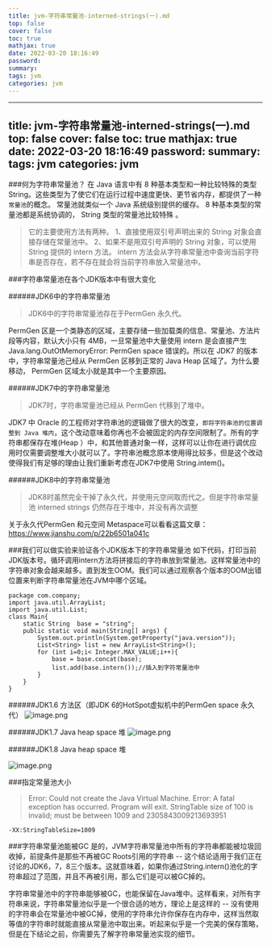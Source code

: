 ```yaml
---
title: jvm-字符串常量池-interned-strings(一).md
top: false
cover: false
toc: true
mathjax: true
date: 2022-03-20 18:16:49
password:
summary:
tags: jvm
categories: jvm
---
```

---
title: jvm-字符串常量池-interned-strings(一).md
top: false
cover: false
toc: true
mathjax: true
date: 2022-03-20 18:16:49
password:
summary:
tags: jvm
categories: jvm
---
###何为字符串常量池？
在 Java 语言中有 8 种基本类型和一种比较特殊的类型 String。这些类型为了使它们在运行过程中速度更快、更节省内存，都提供了一种`常量池`的概念。
常量池就类似一个 Java 系统级别提供的缓存。 8 种基本类型的常量池都是系统协调的， String 类型的常量池比较特殊 。 

>它的主要使用方法有两种。
1、直接使用双引号声明出来的 String 对象会直接存储在常量池中。
2、如果不是用双引号声明的 String 对象，可以使用 String 提供的 intern 方法。 intern 方法会从字符串常量池中查询当前字符串是否存在，若不存在就会将当前字符串放入常量池中。


###字符串常量池在各个JDK版本中有很大变化



######JDK6中的字符串常量池



>JDK6中的字符串常量池存在于PermGen 永久代。

PermGen 区是一个类静态的区域，主要存储一些加载类的信息、常量池、方法片段等内容，默认大小只有 4MB，一旦常量池中大量使用 intern 是会直接产生Java.lang.OutOtMemoryError: PermGen space 错误的。所以在 JDK7 的版本中，字符串常量池己经从 PermGen 区移到正常的 Java Heap 区域了。为什么要移动， PermGen  区域太小就是其中一个主要原因。





######JDK7中的字符串常量池

>JDK7时，字符串常量池已经从 PermGen 代移到了堆中。

JDK7 中 Oracle 的工程师对字符串池的逻辑做了很大的改变，`即将字符串池的位置调整到 Java 堆内`，这个改动意味着你再也不会被固定的内存空间限制了。所有的字符串都保存在堆(Heap ）中，和其他普通对象一样，这样可以让你在进行调优应用时仅需要调整堆大小就可以了。字符串池概念原本使用得比较多，但是这个改动使得我们有足够的理由让我们重新考虑在JDK7中使用 String.intem()。


######JDK8中的字符串常量池

>JDK8时虽然完全干掉了永久代，并使用元空间取而代之。但是字符串常量池 interned strings 仍然存在于堆中，并没有再次调整




关于永久代PermGen 和元空间 Metaspace可以看看这篇文章：
https://www.jianshu.com/p/22b6501a041c



###我们可以做实验来验证各个JDK版本下的字符串常量池
如下代码，打印当前JDK版本号。循环调用intern方法将拼接后的字符串放到常量池。这样常量池中的字符串对象会越来越多。直到发生OOM。我们可以通过观察各个版本的OOM出错位置来判断字符串常量池在JVM中哪个区域。
~~~
package com.company;
import java.util.ArrayList;
import java.util.List;
class Main{
    static String  base = "string";
    public static void main(String[] args) {
        System.out.println(System.getProperty("java.version"));
        List<String> list = new ArrayList<String>();
        for (int i=0;i< Integer.MAX_VALUE;i++){
            base = base.concat(base);
            list.add(base.intern());//插入到字符常量池中
        }
    }
}

~~~

######JDK1.6
方法区（即JDK 6的HotSpot虚拟机中的PermGen space 永久代）
![image.png](https://upload-images.jianshu.io/upload_images/13965490-2458103456a4be09.png?imageMogr2/auto-orient/strip%7CimageView2/2/w/1240)

######JDK1.7
Java heap space  堆
![image.png](https://upload-images.jianshu.io/upload_images/13965490-e0bae852c091cd80.png?imageMogr2/auto-orient/strip%7CimageView2/2/w/1240)

######JDK1.8
Java heap space 堆

![image.png](https://upload-images.jianshu.io/upload_images/13965490-b97d374c8fc205bb.png?imageMogr2/auto-orient/strip%7CimageView2/2/w/1240)



###指定常量池大小

>Error: Could not create the Java Virtual Machine.
Error: A fatal exception has occurred. Program will exit.
StringTable size of 100 is invalid; must be between 1009 and 2305843009213693951
~~~
-XX:StringTableSize=1009 
~~~



###字符串常量池能被GC
是的，JVM字符串常量池中所有的字符串都能被垃圾回收掉，前提条件是那些不再被GC Roots引用的字符串 -- 这个结论适用于我们正在讨论的JDK6，7，8三个版本。这就意味着，如果你通过String.intern()池化的字符串超过了范围，并且不再被引用，那么它们是可以被GC掉的。

字符串常量池中的字符串能够被GC，也能保留在Java堆中。这样看来，对所有字符串来说，字符串常量池似乎是一个很合适的地方，理论上是这样的 -- 没有使用的字符串会在常量池中被GC掉，使用的字符串允许你保存在内存中，这样当然取等值的字符串时就能直接从常量池中取出来。听起来似乎是一个完美的保存策略，但是在下结论之前，你需要先了解字符串常量池实现的细节。
